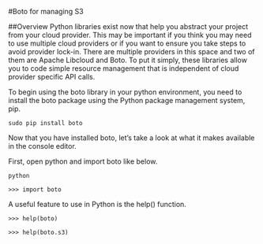 #Boto for managing S3

##Overview
Python libraries exist now that help you abstract your project from your cloud 
provider. This may be important if you think you may need to use multiple cloud 
providers or if you want to ensure you take steps to avoid provider lock-in. 
There are multiple providers in this space and two of them are Apache Libcloud 
and Boto. To put it simply, these libraries allow you to code simple resource 
management that is independent of cloud provider specific API calls. 

To begin using the boto library in your python environment, you need to install the boto package using the Python package management system, pip.

`sudo pip install boto`

Now that you have installed boto, let’s take a look at what it makes available in the console editor.

First, open python and import boto like below.

`python`

`>>> import boto`

A useful feature to use in Python is the help() function.

`>>> help(boto)`

`>>> help(boto.s3)`
